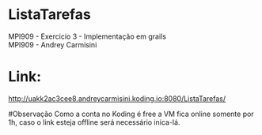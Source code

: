 # ListaTarefas
MPI909 - Exercicio 3 - Implementação em grails <br />
MPI909 - Andrey Carmisini

# Link:
http://uakk2ac3cee8.andreycarmisini.koding.io:8080/ListaTarefas/

#Observação
Como a conta no Koding é free a VM fica online somente por 1h, caso o link esteja offline será necessário inica-lá.


